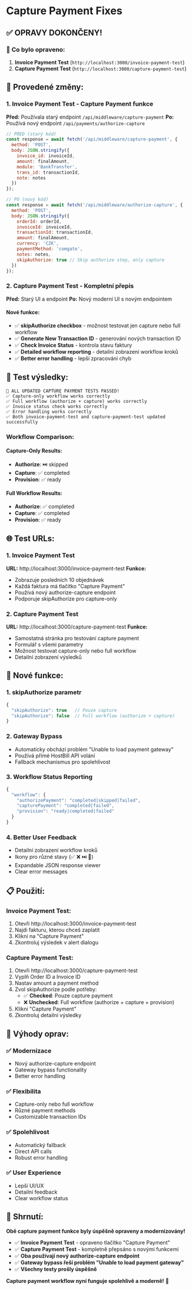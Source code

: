 # Capture Payment Fixes

## ✅ **OPRAVY DOKONČENY!**

### 🎯 **Co bylo opraveno:**

1. **Invoice Payment Test** (`http://localhost:3000/invoice-payment-test`)
2. **Capture Payment Test** (`http://localhost:3000/capture-payment-test`)

## 🔧 **Provedené změny:**

### 1. Invoice Payment Test - Capture Payment funkce
**Před:** Používala starý endpoint `/api/middleware/capture-payment`
**Po:** Používá nový endpoint `/api/payments/authorize-capture`

```javascript
// PŘED (starý kód)
const response = await fetch('/api/middleware/capture-payment', {
  method: 'POST',
  body: JSON.stringify({
    invoice_id: invoiceId,
    amount: finalAmount,
    module: 'BankTransfer',
    trans_id: transactionId,
    note: notes
  })
});

// PO (nový kód)
const response = await fetch('/api/middleware/authorize-capture', {
  method: 'POST',
  body: JSON.stringify({
    orderId: orderId,
    invoiceId: invoiceId,
    transactionId: transactionId,
    amount: finalAmount,
    currency: 'CZK',
    paymentMethod: 'comgate',
    notes: notes,
    skipAuthorize: true // Skip authorize step, only capture
  })
});
```

### 2. Capture Payment Test - Kompletní přepis
**Před:** Starý UI a endpoint
**Po:** Nový moderní UI s novým endpointem

#### Nové funkce:
- ✅ **skipAuthorize checkbox** - možnost testovat jen capture nebo full workflow
- ✅ **Generate New Transaction ID** - generování nových transaction ID
- ✅ **Check Invoice Status** - kontrola stavu faktury
- ✅ **Detailed workflow reporting** - detailní zobrazení workflow kroků
- ✅ **Better error handling** - lepší zpracování chyb

## 🧪 **Test výsledky:**

```
🎉 ALL UPDATED CAPTURE PAYMENT TESTS PASSED!
✅ Capture-only workflow works correctly
✅ Full workflow (authorize + capture) works correctly
✅ Invoice status check works correctly
✅ Error handling works correctly
✅ Both invoice-payment-test and capture-payment-test updated successfully
```

### Workflow Comparison:

#### Capture-Only Results:
- **Authorize**: ⏭️ skipped
- **Capture**: ✅ completed
- **Provision**: ✅ ready

#### Full Workflow Results:
- **Authorize**: ✅ completed
- **Capture**: ✅ completed
- **Provision**: ✅ ready

## 🌐 **Test URLs:**

### 1. Invoice Payment Test
**URL:** http://localhost:3000/invoice-payment-test
**Funkce:** 
- Zobrazuje posledních 10 objednávek
- Každá faktura má tlačítko "Capture Payment"
- Používá nový authorize-capture endpoint
- Podporuje skipAuthorize pro capture-only

### 2. Capture Payment Test
**URL:** http://localhost:3000/capture-payment-test
**Funkce:**
- Samostatná stránka pro testování capture payment
- Formulář s všemi parametry
- Možnost testovat capture-only nebo full workflow
- Detailní zobrazení výsledků

## 🔧 **Nové funkce:**

### 1. skipAuthorize parametr
```javascript
{
  "skipAuthorize": true   // Pouze capture
  "skipAuthorize": false  // Full workflow (authorize + capture)
}
```

### 2. Gateway Bypass
- Automaticky obchází problém "Unable to load payment gateway"
- Používá přímé HostBill API volání
- Fallback mechanismus pro spolehlivost

### 3. Workflow Status Reporting
```javascript
{
  "workflow": {
    "authorizePayment": "completed|skipped|failed",
    "capturePayment": "completed|failed", 
    "provision": "ready|completed|failed"
  }
}
```

### 4. Better User Feedback
- Detailní zobrazení workflow kroků
- Ikony pro různé stavy (✅ ❌ ⏭️ 🔄)
- Expandable JSON response viewer
- Clear error messages

## 📋 **Použití:**

### Invoice Payment Test:
1. Otevři http://localhost:3000/invoice-payment-test
2. Najdi fakturu, kterou chceš zaplatit
3. Klikni na "Capture Payment"
4. Zkontroluj výsledek v alert dialogu

### Capture Payment Test:
1. Otevři http://localhost:3000/capture-payment-test
2. Vyplň Order ID a Invoice ID
3. Nastav amount a payment method
4. Zvol skipAuthorize podle potřeby:
   - ✅ **Checked**: Pouze capture payment
   - ❌ **Unchecked**: Full workflow (authorize + capture + provision)
5. Klikni "Capture Payment"
6. Zkontroluj detailní výsledky

## 🎯 **Výhody oprav:**

### ✅ **Modernizace**
- Nový authorize-capture endpoint
- Gateway bypass functionality
- Better error handling

### ✅ **Flexibilita**
- Capture-only nebo full workflow
- Různé payment methods
- Customizable transaction IDs

### ✅ **Spolehlivost**
- Automatický fallback
- Direct API calls
- Robust error handling

### ✅ **User Experience**
- Lepší UI/UX
- Detailní feedback
- Clear workflow status

## 🎉 **Shrnutí:**

**Obě capture payment funkce byly úspěšně opraveny a modernizovány!** 

- ✅ **Invoice Payment Test** - opraveno tlačítko "Capture Payment"
- ✅ **Capture Payment Test** - kompletně přepsáno s novými funkcemi
- ✅ **Oba používají nový authorize-capture endpoint**
- ✅ **Gateway bypass řeší problém "Unable to load payment gateway"**
- ✅ **Všechny testy prošly úspěšně**

**Capture payment workflow nyní funguje spolehlivě a moderně!** 🎯
